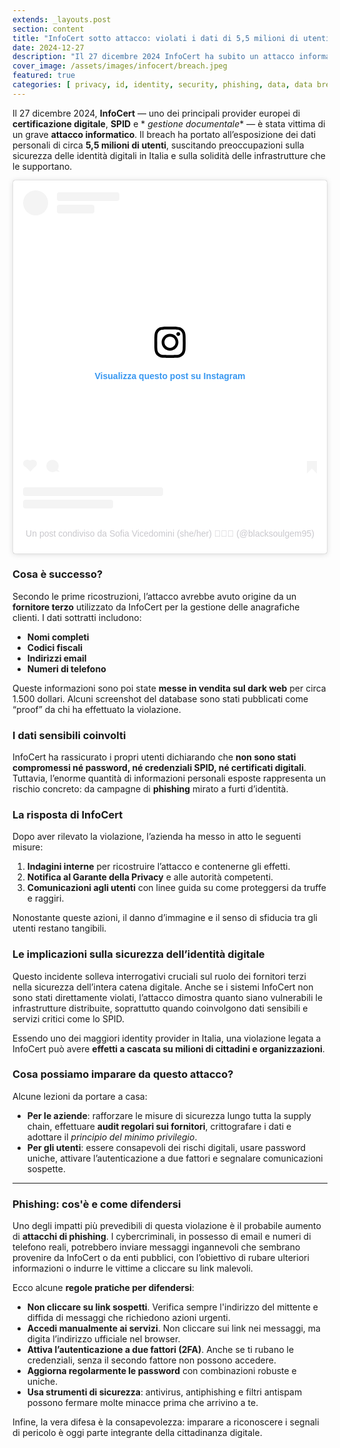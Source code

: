 ```yaml
---
extends: _layouts.post
section: content
title: "InfoCert sotto attacco: violati i dati di 5,5 milioni di utenti"
date: 2024-12-27
description: "Il 27 dicembre 2024 InfoCert ha subito un attacco informatico: esposti i dati personali di 5,5 milioni di utenti, tra cui email e codici fiscali."
cover_image: /assets/images/infocert/breach.jpeg
featured: true
categories: [ privacy, id, identity, security, phishing, data, data breach, security breach, Cybersecurity, Digital identity, SPID, Data theft ]
---
```


Il 27 dicembre 2024, **InfoCert** — uno dei principali provider europei di **certificazione digitale**, **SPID** e *
*gestione documentale** — è stata vittima di un grave **attacco informatico**. Il breach ha portato all’esposizione dei
dati personali di circa **5,5 milioni di utenti**, suscitando preoccupazioni sulla sicurezza delle identità digitali in
Italia e sulla solidità delle infrastrutture che le supportano.

<blockquote class="instagram-media" data-instgrm-permalink="https://www.instagram.com/reel/DEqGqmZsx1R/?utm_source=ig_embed&amp;utm_campaign=loading" data-instgrm-version="14" style=" background:#FFF; border:0; border-radius:3px; box-shadow:0 0 1px 0 rgba(0,0,0,0.5),0 1px 10px 0 rgba(0,0,0,0.15); margin: 1px; max-width:540px; min-width:326px; padding:0; width:99.375%; width:-webkit-calc(100% - 2px); width:calc(100% - 2px);"><div style="padding:16px;"> <a href="https://www.instagram.com/reel/DEqGqmZsx1R/?utm_source=ig_embed&amp;utm_campaign=loading" style=" background:#FFFFFF; line-height:0; padding:0 0; text-align:center; text-decoration:none; width:100%;" target="_blank"> <div style=" display: flex; flex-direction: row; align-items: center;"> <div style="background-color: #F4F4F4; border-radius: 50%; flex-grow: 0; height: 40px; margin-right: 14px; width: 40px;"></div> <div style="display: flex; flex-direction: column; flex-grow: 1; justify-content: center;"> <div style=" background-color: #F4F4F4; border-radius: 4px; flex-grow: 0; height: 14px; margin-bottom: 6px; width: 100px;"></div> <div style=" background-color: #F4F4F4; border-radius: 4px; flex-grow: 0; height: 14px; width: 60px;"></div></div></div><div style="padding: 19% 0;"></div> <div style="display:block; height:50px; margin:0 auto 12px; width:50px;">
    <svg width="50px" height="50px" viewBox="0 0 60 60" version="1.1" xmlns="https://www.w3.org/2000/svg"><g stroke="none" stroke-width="1" fill="none" fill-rule="evenodd"><g transform="translate(-511.000000, -20.000000)" fill="#000000"><g><path d="M556.869,30.41 C554.814,30.41 553.148,32.076 553.148,34.131 C553.148,36.186 554.814,37.852 556.869,37.852 C558.924,37.852 560.59,36.186 560.59,34.131 C560.59,32.076 558.924,30.41 556.869,30.41 M541,60.657 C535.114,60.657 530.342,55.887 530.342,50 C530.342,44.114 535.114,39.342 541,39.342 C546.887,39.342 551.658,44.114 551.658,50 C551.658,55.887 546.887,60.657 541,60.657 M541,33.886 C532.1,33.886 524.886,41.1 524.886,50 C524.886,58.899 532.1,66.113 541,66.113 C549.9,66.113 557.115,58.899 557.115,50 C557.115,41.1 549.9,33.886 541,33.886 M565.378,62.101 C565.244,65.022 564.756,66.606 564.346,67.663 C563.803,69.06 563.154,70.057 562.106,71.106 C561.058,72.155 560.06,72.803 558.662,73.347 C557.607,73.757 556.021,74.244 553.102,74.378 C549.944,74.521 548.997,74.552 541,74.552 C533.003,74.552 532.056,74.521 528.898,74.378 C525.979,74.244 524.393,73.757 523.338,73.347 C521.94,72.803 520.942,72.155 519.894,71.106 C518.846,70.057 518.197,69.06 517.654,67.663 C517.244,66.606 516.755,65.022 516.623,62.101 C516.479,58.943 516.448,57.996 516.448,50 C516.448,42.003 516.479,41.056 516.623,37.899 C516.755,34.978 517.244,33.391 517.654,32.338 C518.197,30.938 518.846,29.942 519.894,28.894 C520.942,27.846 521.94,27.196 523.338,26.654 C524.393,26.244 525.979,25.756 528.898,25.623 C532.057,25.479 533.004,25.448 541,25.448 C548.997,25.448 549.943,25.479 553.102,25.623 C556.021,25.756 557.607,26.244 558.662,26.654 C560.06,27.196 561.058,27.846 562.106,28.894 C563.154,29.942 563.803,30.938 564.346,32.338 C564.756,33.391 565.244,34.978 565.378,37.899 C565.522,41.056 565.552,42.003 565.552,50 C565.552,57.996 565.522,58.943 565.378,62.101 M570.82,37.631 C570.674,34.438 570.167,32.258 569.425,30.349 C568.659,28.377 567.633,26.702 565.965,25.035 C564.297,23.368 562.623,22.342 560.652,21.575 C558.743,20.834 556.562,20.326 553.369,20.18 C550.169,20.033 549.148,20 541,20 C532.853,20 531.831,20.033 528.631,20.18 C525.438,20.326 523.257,20.834 521.349,21.575 C519.376,22.342 517.703,23.368 516.035,25.035 C514.368,26.702 513.342,28.377 512.574,30.349 C511.834,32.258 511.326,34.438 511.181,37.631 C511.035,40.831 511,41.851 511,50 C511,58.147 511.035,59.17 511.181,62.369 C511.326,65.562 511.834,67.743 512.574,69.651 C513.342,71.625 514.368,73.296 516.035,74.965 C517.703,76.634 519.376,77.658 521.349,78.425 C523.257,79.167 525.438,79.673 528.631,79.82 C531.831,79.965 532.853,80.001 541,80.001 C549.148,80.001 550.169,79.965 553.369,79.82 C556.562,79.673 558.743,79.167 560.652,78.425 C562.623,77.658 564.297,76.634 565.965,74.965 C567.633,73.296 568.659,71.625 569.425,69.651 C570.167,67.743 570.674,65.562 570.82,62.369 C570.966,59.17 571,58.147 571,50 C571,41.851 570.966,40.831 570.82,37.631"></path></g></g></g></svg></div><div style="padding-top: 8px;"> <div style=" color:#3897f0; font-family:Arial,sans-serif; font-size:14px; font-style:normal; font-weight:550; line-height:18px;">Visualizza questo post su Instagram</div></div><div style="padding: 12.5% 0;"></div> <div style="display: flex; flex-direction: row; margin-bottom: 14px; align-items: center;"><div> <div style="background-color: #F4F4F4; border-radius: 50%; height: 12.5px; width: 12.5px; transform: translateX(0px) translateY(7px);"></div> <div style="background-color: #F4F4F4; height: 12.5px; transform: rotate(-45deg) translateX(3px) translateY(1px); width: 12.5px; flex-grow: 0; margin-right: 14px; margin-left: 2px;"></div> <div style="background-color: #F4F4F4; border-radius: 50%; height: 12.5px; width: 12.5px; transform: translateX(9px) translateY(-18px);"></div></div><div style="margin-left: 8px;"> <div style=" background-color: #F4F4F4; border-radius: 50%; flex-grow: 0; height: 20px; width: 20px;"></div> <div style=" width: 0; height: 0; border-top: 2px solid transparent; border-left: 6px solid #f4f4f4; border-bottom: 2px solid transparent; transform: translateX(16px) translateY(-4px) rotate(30deg)"></div></div><div style="margin-left: auto;"> <div style=" width: 0px; border-top: 8px solid #F4F4F4; border-right: 8px solid transparent; transform: translateY(16px);"></div> <div style=" background-color: #F4F4F4; flex-grow: 0; height: 12px; width: 16px; transform: translateY(-4px);"></div> <div style=" width: 0; height: 0; border-top: 8px solid #F4F4F4; border-left: 8px solid transparent; transform: translateY(-4px) translateX(8px);"></div></div></div> <div style="display: flex; flex-direction: column; flex-grow: 1; justify-content: center; margin-bottom: 24px;"> <div style=" background-color: #F4F4F4; border-radius: 4px; flex-grow: 0; height: 14px; margin-bottom: 6px; width: 224px;"></div> <div style=" background-color: #F4F4F4; border-radius: 4px; flex-grow: 0; height: 14px; width: 144px;"></div></div></a><p style=" color:#c9c8cd; font-family:Arial,sans-serif; font-size:14px; line-height:17px; margin-bottom:0; margin-top:8px; overflow:hidden; padding:8px 0 7px; text-align:center; text-overflow:ellipsis; white-space:nowrap;"><a href="https://www.instagram.com/reel/DEqGqmZsx1R/?utm_source=ig_embed&amp;utm_campaign=loading" style=" color:#c9c8cd; font-family:Arial,sans-serif; font-size:14px; font-style:normal; font-weight:normal; line-height:17px; text-decoration:none;" target="_blank">Un post condiviso da Sofia Vicedomini (she/her) 🌈🏳️‍⚧️ (@blacksoulgem95)</a></p></div></blockquote>
<script async src="//www.instagram.com/embed.js"></script>

### Cosa è successo?

Secondo le prime ricostruzioni, l’attacco avrebbe avuto origine da un **fornitore terzo** utilizzato da InfoCert per la
gestione delle anagrafiche clienti. I dati sottratti includono:

* **Nomi completi**
* **Codici fiscali**
* **Indirizzi email**
* **Numeri di telefono**

Queste informazioni sono poi state **messe in vendita sul dark web** per circa 1.500 dollari. Alcuni screenshot del
database sono stati pubblicati come “proof” da chi ha effettuato la violazione.

### I dati sensibili coinvolti

InfoCert ha rassicurato i propri utenti dichiarando che **non sono stati compromessi né password, né credenziali SPID,
né certificati digitali**. Tuttavia, l’enorme quantità di informazioni personali esposte rappresenta un rischio
concreto: da campagne di **phishing** mirato a furti d’identità.

### La risposta di InfoCert

Dopo aver rilevato la violazione, l’azienda ha messo in atto le seguenti misure:

1. **Indagini interne** per ricostruire l’attacco e contenerne gli effetti.
2. **Notifica al Garante della Privacy** e alle autorità competenti.
3. **Comunicazioni agli utenti** con linee guida su come proteggersi da truffe e raggiri.

Nonostante queste azioni, il danno d’immagine e il senso di sfiducia tra gli utenti restano tangibili.

### Le implicazioni sulla sicurezza dell’identità digitale

Questo incidente solleva interrogativi cruciali sul ruolo dei fornitori terzi nella sicurezza dell’intera catena
digitale. Anche se i sistemi InfoCert non sono stati direttamente violati, l’attacco dimostra quanto siano vulnerabili
le infrastrutture distribuite, soprattutto quando coinvolgono dati sensibili e servizi critici come lo SPID.

Essendo uno dei maggiori identity provider in Italia, una violazione legata a InfoCert può avere **effetti a cascata su
milioni di cittadini e organizzazioni**.

### Cosa possiamo imparare da questo attacco?

Alcune lezioni da portare a casa:

* **Per le aziende**: rafforzare le misure di sicurezza lungo tutta la supply chain, effettuare **audit regolari sui
  fornitori**, crittografare i dati e adottare il _principio del minimo privilegio_.
* **Per gli utenti**: essere consapevoli dei rischi digitali, usare password uniche, attivare l’autenticazione a due
  fattori e segnalare comunicazioni sospette.

---

### Phishing: cos'è e come difendersi

Uno degli impatti più prevedibili di questa violazione è il probabile aumento di **attacchi di phishing**. I
cybercriminali, in possesso di email e numeri di telefono reali, potrebbero inviare messaggi ingannevoli che sembrano
provenire da InfoCert o da enti pubblici, con l’obiettivo di rubare ulteriori informazioni o indurre le vittime a
cliccare su link malevoli.

Ecco alcune **regole pratiche per difendersi**:

* **Non cliccare su link sospetti**. Verifica sempre l'indirizzo del mittente e diffida di messaggi che richiedono
  azioni urgenti.
* **Accedi manualmente ai servizi**. Non cliccare sui link nei messaggi, ma digita l’indirizzo ufficiale nel browser.
* **Attiva l’autenticazione a due fattori (2FA)**. Anche se ti rubano le credenziali, senza il secondo fattore non
  possono accedere.
* **Aggiorna regolarmente le password** con combinazioni robuste e uniche.
* **Usa strumenti di sicurezza**: antivirus, antiphishing e filtri antispam possono fermare molte minacce prima che
  arrivino a te.

Infine, la vera difesa è la consapevolezza: imparare a riconoscere i segnali di pericolo è oggi parte integrante della
cittadinanza digitale.